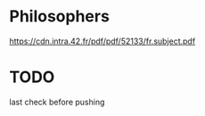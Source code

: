 # Philosophers
https://cdn.intra.42.fr/pdf/pdf/52133/fr.subject.pdf

# TODO

last check before pushing
